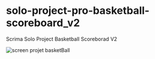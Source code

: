 # solo-project-pro-basketball-scoreboard_v2
Scrima Solo Project Basketball Scoreborad V2 

![screen projet basketBall](https://imagizer.imageshack.com/img924/9387/uMEjn1.png)

